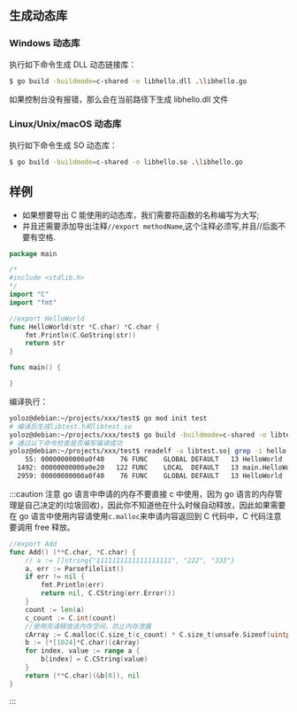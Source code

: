 ## 生成动态库

### Windows 动态库

执行如下命令生成 DLL 动态链接库：

```bash
$ go build -buildmode=c-shared -o libhello.dll .\libhello.go
```

如果控制台没有报错，那么会在当前路径下生成 libhello.dll 文件

### Linux/Unix/macOS 动态库

执行如下命令生成 SO 动态库：

```bash
$ go build -buildmode=c-shared -o libhello.so .\libhello.go
```

## 样例

- 如果想要导出 C 能使用的动态库，我们需要将函数的名称编写为大写;
- 并且还需要添加导出注释`//export methodName`,这个注释必须写,并且//后面不要有空格.

```go
package main

/*
#include <stdlib.h>
*/
import "C"
import "fmt"

//export HelloWorld
func HelloWorld(str *C.char) *C.char {
	fmt.Println(C.GoString(str))
	return str
}

func main() {

}
```

编译执行：

```bash
yoloz@debian:~/projects/xxx/test$ go mod init test
# 编译后生成libtest.h和libtest.so
yoloz@debian:~/projects/xxx/test$ go build -buildmode=c-shared -o libtest.so
# 通过以下命令检查是否编写编译成功
yoloz@debian:~/projects/xxx/test$ readelf -a libtest.so| grep -i hello
    55: 00000000000a0f40    76 FUNC    GLOBAL DEFAULT   13 HelloWorld
  1492: 00000000000a0e20   122 FUNC    LOCAL  DEFAULT   13 main.HelloWorld
  2959: 00000000000a0f40    76 FUNC    GLOBAL DEFAULT   13 HelloWorld
```

:::caution 注意
go 语言中申请的内存不要直接 c 中使用，因为 go 语言的内存管理是自己决定的(垃圾回收)，因此你不知道他在什么时候自动释放，因此如果需要在 go 语言中使用内容请使用`c.malloc`来申请内容返回到 C 代码中，C 代码注意要调用 free 释放。

```go
//export Add
func Add() (**C.char, *C.char) {
	// a := []string{"1111111111111111111", "222", "333"}
	a, err := Parsefilelist()
	if err != nil {
		fmt.Println(err)
		return nil, C.CString(err.Error())
	}
	count := len(a)
	c_count := C.int(count)
	//使用完请释放该内存空间，防止内存泄露
	cArray := C.malloc(C.size_t(c_count) * C.size_t(unsafe.Sizeof(uintptr(0))))
	b := (*[1024]*C.char)(cArray)
	for index, value := range a {
		b[index] = C.CString(value)
	}
	return (**C.char)(&b[0]), nil
}
```

:::
